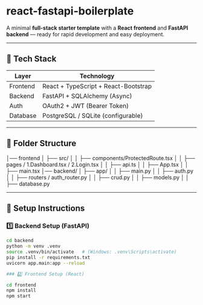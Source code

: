 # react-fastapi-boilerplate

A minimal **full-stack starter template** with a **React frontend** and **FastAPI backend** — ready for rapid development and easy deployment.

---

## 🚀 Tech Stack

| Layer      | Technology                           |
|------------|--------------------------------------|
| Frontend   | React + TypeScript + React-Bootstrap |
| Backend    | FastAPI + SQLAlchemy (Async)         |
| Auth       | OAuth2 + JWT (Bearer Token)          |
| Database   | PostgreSQL / SQLite (configurable)   |

---

## 📁 Folder Structure

│── frontend
│ ├── src/
│ │ ├── components/ProtectedRoute.tsx
│ │ ├── pages / 1.Dashboard.tsx / 2.Login.tsx
│ │ ├── api.ts
│ │ ├── App.tsx
│ │ ├── main.tsx
│── backend/
│ ├── app/
│ │ ├── main.py
│ │ ├── auth.py
│ │ ├── routers / auth_router.py
│ │ ├── crud.py
│ │ ├── models.py
│ │ ├── database.py


---

## 🔧 Setup Instructions

### 1️⃣ Backend Setup (FastAPI)

```bash
cd backend
python -m venv .venv
source .venv/bin/activate   # (Windows: .venv\Scripts\activate)
pip install -r requirements.txt
uvicorn app.main:app --reload

### 2️⃣ Frontend Setup (React)

cd frontend
npm install
npm start


